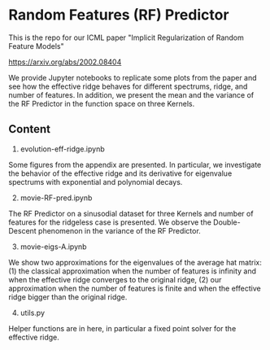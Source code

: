 # Random Features (RF) Predictor

This is the repo for our ICML paper "Implicit Regularization of Random Feature Models"

https://arxiv.org/abs/2002.08404

We provide Jupyter notebooks to replicate some plots from the paper and see how the effective ridge behaves for different spectrums, ridge, and number of features. In addition, we present the mean and the variance of the RF Predictor in the function space on three Kernels.

## Content

1. evolution-eff-ridge.ipynb

Some figures from the appendix are presented. In particular, we investigate the behavior of the effective ridge and its derivative for eigenvalue spectrums with exponential and polynomial decays.

2. movie-RF-pred.ipynb

The RF Predictor on a sinusodial dataset for three Kernels and number of features for the ridgeless case is presented. We observe the Double-Descent phenomenon in the variance of the RF Predictor.  

3. movie-eigs-A.ipynb

We show two approximations for the eigenvalues of the average hat matrix: (1) the classical approximation when the number of features is infinity and when the effective ridge converges to the original ridge, (2) our approximation when the number of features is finite and when the effective ridge bigger than the original ridge.

4. utils.py

Helper functions are in here, in particular a fixed point solver for the effective ridge.
